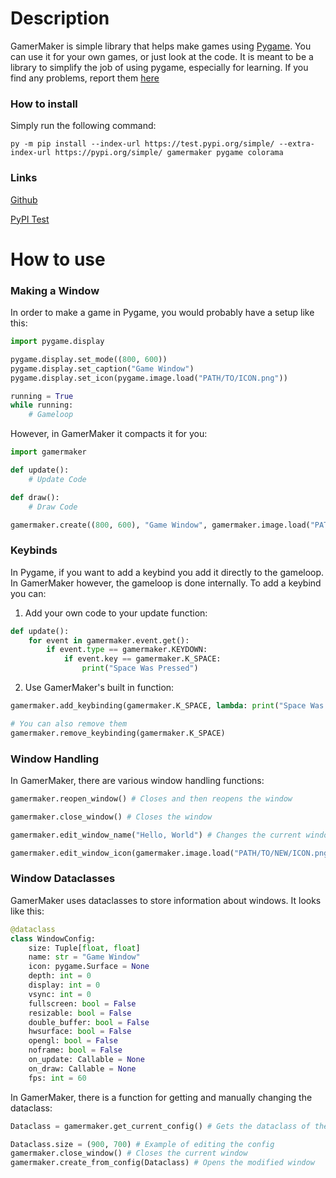 # Description

GamerMaker is simple library that helps make games using [Pygame](https://www.pygame.org/). You can use it for your own games, or just look at the code. It is meant to be a library to simplify the job of using pygame, especially for learning. If you find any problems, report them [here](https://github.com/vincydoodle/GamerMaker/issues)

### How to install
Simply run the following command:
```commandline
py -m pip install --index-url https://test.pypi.org/simple/ --extra-index-url https://pypi.org/simple/ gamermaker pygame colorama
```

### Links
[Github](https://github.com/vincydoodle/GamerMaker)

[PyPI Test](https://test.pypi.org/project/gamermaker/)

# How to use
### Making a Window

In order to make a game in Pygame, you would probably have a setup like this:

```python
import pygame.display

pygame.display.set_mode((800, 600))
pygame.display.set_caption("Game Window")
pygame.display.set_icon(pygame.image.load("PATH/TO/ICON.png"))

running = True
while running:
    # Gameloop
```

However, in GamerMaker it compacts it for you:
```python
import gamermaker

def update():
    # Update Code

def draw():
    # Draw Code

gamermaker.create((800, 600), "Game Window", gamermaker.image.load("PATH/TO/ICON.png"), on_update = update, on_draw = draw)
```

### Keybinds
In Pygame, if you want to add a keybind you add it directly to the gameloop. In GamerMaker however, the gameloop is done internally. To add a keybind you can:
1. Add your own code to your update function: 
```python
def update():
    for event in gamermaker.event.get():
        if event.type == gamermaker.KEYDOWN:
            if event.key == gamermaker.K_SPACE:
                print("Space Was Pressed")
```

2. Use GamerMaker's built in function:
```python
gamermaker.add_keybinding(gamermaker.K_SPACE, lambda: print("Space Was Pressed"))

# You can also remove them
gamermaker.remove_keybinding(gamermaker.K_SPACE)
```

### Window Handling

In GamerMaker, there are various window handling functions:
```python
gamermaker.reopen_window() # Closes and then reopens the window

gamermaker.close_window() # Closes the window

gamermaker.edit_window_name("Hello, World") # Changes the current window title to the given one

gamermaker.edit_window_icon(gamermaker.image.load("PATH/TO/NEW/ICON.png")) # Changes the current window icon to the given one
```

### Window Dataclasses

GamerMaker uses dataclasses to store information about windows. It looks like this:
```python
@dataclass
class WindowConfig:
    size: Tuple[float, float]
    name: str = "Game Window"
    icon: pygame.Surface = None
    depth: int = 0
    display: int = 0
    vsync: int = 0
    fullscreen: bool = False
    resizable: bool = False
    double_buffer: bool = False
    hwsurface: bool = False
    opengl: bool = False
    noframe: bool = False
    on_update: Callable = None
    on_draw: Callable = None
    fps: int = 60
```
In GamerMaker, there is a function for getting and manually changing the dataclass:
```python
Dataclass = gamermaker.get_current_config() # Gets the dataclass of the current window

Dataclass.size = (900, 700) # Example of editing the config
gamermaker.close_window() # Closes the current window
gamermaker.create_from_config(Dataclass) # Opens the modified window
```
